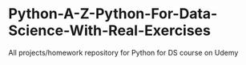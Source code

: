 # Python-A-Z-Python-For-Data-Science-With-Real-Exercises
All projects/homework repository for Python for DS course on Udemy
